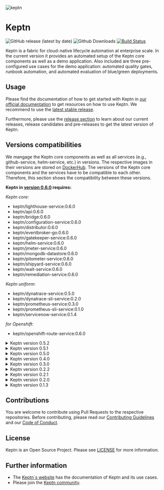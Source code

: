 ![keptn](./assets/keptn.png)

# Keptn
![GitHub release (latest by date)](https://img.shields.io/github/v/release/keptn/keptn)
![Github Downloads](https://img.shields.io/github/downloads/keptn/keptn/total?logo=github&logoColor=white)
[![Build Status](https://travis-ci.org/keptn/keptn.svg?branch=master)](https://travis-ci.org/keptn/keptn)

Keptn is a fabric for cloud-native lifecycle automation at enterprise scale. In the current version it provides an automated setup of the Keptn core components as well as a demo application. Also included are three pre-configured use cases for the demo application: automated quality gates, runbook automation, and automated evaluation of blue/green deployments.

## Usage
Please find the documentation of how to get started with Keptn in [our official documentation](https://keptn.sh/docs) to get resources on how to use Keptn. We recommend to use the [latest stable release](https://github.com/keptn/keptn/releases).

Furthermore, please use the [release section](https://github.com/keptn/keptn/releases) to learn about our current releases, release candidates and pre-releases to get the latest version of Keptn.

## Versions compatibilities
We mangage the Keptn core components as well as all services (e.g., github-service, helm-service, etc.) in versions. The respective images in their versions are stored on [DockerHub](https://hub.docker.com/?namespace=keptn).
The versions of the Keptn core components and the services have to be compatible to each other.
Therefore, this section shows the compatibility between these versions.

**Keptn in [version 0.6.0](https://github.com/keptn/keptn/releases/tag/0.6.0) requires:**

*Keptn core:*
- keptn/lighthouse-service:0.6.0
- keptn/api:0.6.0
- keptn/bridge:0.6.0
- keptn/configuration-service:0.6.0
- keptn/distributor:0.6.0
- keptn/eventbroker-go:0.6.0
- keptn/gatekeeper-service:0.6.0
- keptn/helm-service:0.6.0
- keptn/jmeter-service:0.6.0
- keptn/mongodb-datastore:0.6.0
- keptn/pitometer-service:0.6.0
- keptn/shipyard-service:0.6.0
- keptn/wait-service:0.6.0
- keptn/remediation-service:0.6.0

*Keptn uniform:*
- keptn/dynatrace-service:0.5.0
- keptn/dynatrace-sli-service:0.2.0
- keptn/prometheus-service:0.3.0
- keptn/prometheus-sli-service:0.1.0
- keptn/servicenow-service:0.1.4

*for Openshift:*
- keptn/openshift-route-service:0.6.0


<details><summary>Keptn version 0.5.2</summary>
<p>
*Keptn core:*
- keptn/api:0.5.0
- keptn/bridge:0.5.0
- keptn/configuration-service:0.5.0
- keptn/distributor:0.5.0
- keptn/eventbroker-go:0.5.0
- keptn/gatekeeper-service:0.5.0
- keptn/helm-service:0.5.1
- keptn/jmeter-service:0.5.0
- keptn/mongodb-datastore:0.5.0
- keptn/pitometer-service:0.5.0
- keptn/shipyard-service:0.5.0
- keptn/wait-service:0.5.0
- keptn/remediation-service:0.5.0


*Keptn uniform:*
- keptn/dynatrace-service:0.2.0
- keptn/prometheus-service:0.2.0
- keptn/servicenow-service:0.1.4

*for Openshift:*
- keptn/openshift-route-service:0.5.0

</p>
</details>

<details><summary>Keptn version 0.5.1</summary>
<p>
*Keptn core:*
- keptn/api:0.5.0
- keptn/bridge:0.5.0
- keptn/configuration-service:0.5.0
- keptn/distributor:0.5.0
- keptn/eventbroker-go:0.5.0
- keptn/gatekeeper-service:0.5.0
- keptn/helm-service:0.5.1
- keptn/jmeter-service:0.5.0
- keptn/mongodb-datastore:0.5.0
- keptn/pitometer-service:0.5.0
- keptn/shipyard-service:0.5.0
- keptn/wait-service:0.5.0
- keptn/remediation-service:0.5.0


*Keptn uniform:*
- keptn/dynatrace-service:0.3.1
- keptn/prometheus-service:0.2.0
- keptn/servicenow-service:0.1.4

*for Openshift:*
- keptn/openshift-route-service:0.5.0

</p>
</details>
<details><summary>Keptn version 0.5.0</summary>
<p>

Keptn in [version 0.5.0](https://github.com/keptn/keptn/releases/tag/0.5.0) requires:

*Keptn core:*
- keptn/api:0.5.0
- keptn/bridge:0.5.0
- keptn/configuration-service:0.5.0
- keptn/distributor:0.5.0
- keptn/eventbroker-go:0.5.0
- keptn/gatekeeper-service:0.5.0
- keptn/helm-service:0.5.0
- keptn/jmeter-service:0.5.0
- keptn/mongodb-datastore:0.5.0
- keptn/pitometer-service:0.5.0
- keptn/shipyard-service:0.5.0
- keptn/wait-service:0.5.0
- keptn/remediation-service:0.5.0


*Keptn uniform:*
- keptn/dynatrace-service:0.3.1
- keptn/prometheus-service:0.2.0
- keptn/servicenow-service:0.1.4

*for Openshift:*
- keptn/openshift-route-service:0.5.0

</p>
</details>
<details><summary>Keptn version 0.4.0</summary>
<p>

Keptn in [version 0.4.0](https://github.com/keptn/keptn/releases/tag/0.4.0) requires:

*Keptn core:*
- keptn/authenticator:0.2.3
- keptn/bridge:0.1.3
- keptn/control:0.3.0
- keptn/eventbroker-go:0.1.0
- keptn/eventbroker-ext:0.3.0

*Keptn uniform:*
- keptn/gatekeeper-service:0.1.1
- keptn/github-service:0.3.0
- keptn/helm-service:0.1.1
- keptn/jmeter-service:0.1.1
- keptn/pitometer-service:0.2.0
- keptn/servicenow-service:0.1.3

*for Openshift:*
- keptn/openshift-route-service:0.1.1

</p>
</details>

<details><summary>Keptn version 0.3.0</summary>
<p>

Keptn in [version 0.3.0](https://github.com/keptn/keptn/releases/tag/0.3.0) requires:

*Keptn core:*
- keptn/authenticator:0.2.2
- keptn/bridge:0.1.2
- keptn/control:0.2.4
- keptn/eventbroker:0.2.3
- keptn/eventbroker-ext:0.2.3

*Keptn uniform:*
- keptn/gatekeeper-service:0.1.0
- keptn/github-service:0.2.2
- keptn/helm-service:0.1.0
- keptn/jmeter-service:0.1.0
- keptn/pitometer-service:0.1.3
- keptn/servicenow-service:0.1.2

*for Openshift:*
- keptn/openshift-route-service:0.1.0

</p>
</details>

<details><summary>Keptn version 0.2.2</summary>
<p>

Keptn in [version 0.2.2](https://github.com/keptn/keptn/releases/tag/0.2.2) requires:
- keptn/authenticator:0.2.2
- keptn/bridge:0.1.2
- keptn/control:0.2.3
- keptn/eventbroker:0.2.2
- keptn/eventbroker-ext:0.2.2
- keptn/pitometer-service:0.1.2
- keptn/servicenow-service:0.1.1
- keptn/github-service:0.2.1 
- keptn/jenkins-service:0.3.0
  - keptn/jenkins-0.6.0

</p>
</details>

<details><summary>Keptn version 0.2.1</summary>
<p>

Keptn in [version 0.2.1](https://github.com/keptn/keptn/releases/tag/0.2.1) requires:
- keptn/keptn-authenticator:0.2.1
- keptn/keptn-control:0.2.1
- keptn/keptn-event-broker:0.2.1
- keptn/keptn-event-broker-ext:0.2.1
- keptn/pitometer-service:0.1.1 
- keptn/servicenow-service:0.1.0
- keptn/github-service:0.1.1 
- keptn/jenkins-service:0.2.0
  - keptn/jenkins-0.5.0

</p>
</details>

<details><summary>Keptn version 0.2.0</summary>
<p>

Keptn in [version 0.2.0](https://github.com/keptn/keptn/releases/tag/0.2.0) requires:
- keptn/keptn-authenticator:0.2.0
- keptn/keptn-control:0.2.0
- keptn/keptn-event-broker:0.2.0
- keptn/keptn-event-broker-ext:0.2.0
- keptn/pitometer-service:0.1.0
- keptn/servicenow-service:0.1.0
- keptn/github-service:0.1.0
- keptn/jenkins-service:0.1.0
    - keptn/jenkins:0.4.0

</p>
</details>

<details><summary>Keptn version 0.1.3</summary>
<p>

Keptn in [version 0.1.3](https://github.com/keptn/keptn/tree/0.1.3) requires:

- keptn/jenkins:0.2
- dynatraceacm/ansibletower:3.3.1-1-2

</p>
</details>

## Contributions

You are welcome to contribute using Pull Requests to the respective repositories. Before contributing, please read our [Contributing Guidelines](CONTRIBUTING.md) and our [Code of Conduct](CODE_OF_CONDUCT.md).

## License

Keptn is an Open Source Project. Please see [LICENSE](LICENSE) for more information.

## Further information

* The [Keptn`s website](https://keptn.sh) has the documentation of Keptn and its use cases.
* Please join the [Keptn community](https://github.com/keptn/community).
